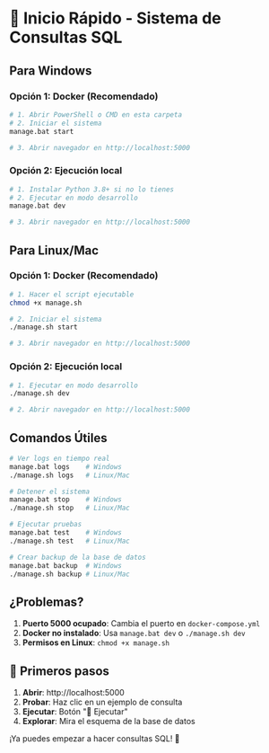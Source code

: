 # 🚀 Inicio Rápido - Sistema de Consultas SQL

## Para Windows

### Opción 1: Docker (Recomendado)
```bash
# 1. Abrir PowerShell o CMD en esta carpeta
# 2. Iniciar el sistema
manage.bat start

# 3. Abrir navegador en http://localhost:5000
```

### Opción 2: Ejecución local
```bash
# 1. Instalar Python 3.8+ si no lo tienes
# 2. Ejecutar en modo desarrollo
manage.bat dev

# 3. Abrir navegador en http://localhost:5000
```

## Para Linux/Mac

### Opción 1: Docker (Recomendado)
```bash
# 1. Hacer el script ejecutable
chmod +x manage.sh

# 2. Iniciar el sistema
./manage.sh start

# 3. Abrir navegador en http://localhost:5000
```

### Opción 2: Ejecución local
```bash
# 1. Ejecutar en modo desarrollo
./manage.sh dev

# 2. Abrir navegador en http://localhost:5000
```

## Comandos Útiles

```bash
# Ver logs en tiempo real
manage.bat logs    # Windows
./manage.sh logs   # Linux/Mac

# Detener el sistema
manage.bat stop    # Windows
./manage.sh stop   # Linux/Mac

# Ejecutar pruebas
manage.bat test    # Windows
./manage.sh test   # Linux/Mac

# Crear backup de la base de datos
manage.bat backup  # Windows
./manage.sh backup # Linux/Mac
```

## ¿Problemas?

1. **Puerto 5000 ocupado**: Cambia el puerto en `docker-compose.yml`
2. **Docker no instalado**: Usa `manage.bat dev` o `./manage.sh dev`
3. **Permisos en Linux**: `chmod +x manage.sh`

## 🎯 Primeros pasos

1. **Abrir**: http://localhost:5000
2. **Probar**: Haz clic en un ejemplo de consulta
3. **Ejecutar**: Botón "🚀 Ejecutar"
4. **Explorar**: Mira el esquema de la base de datos

¡Ya puedes empezar a hacer consultas SQL! 🎉